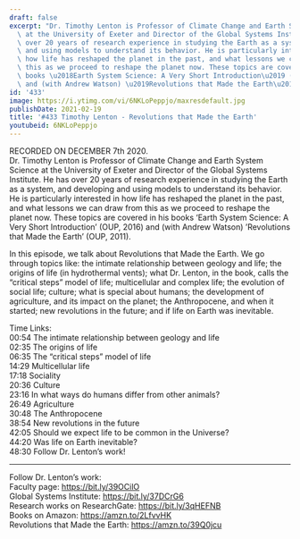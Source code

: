 ```yaml
---
draft: false
excerpt: "Dr. Timothy Lenton is Professor of Climate Change and Earth System Science\
  \ at the University of Exeter and Director of the Global Systems Institute. He has\
  \ over 20 years of research experience in studying the Earth as a system, and developing\
  \ and using models to understand its behavior. He is particularly interested in\
  \ how life has reshaped the planet in the past, and what lessons we can draw from\
  \ this as we proceed to reshape the planet now. These topics are covered in his\
  \ books \u2018Earth System Science: A Very Short Introduction\u2019 (OUP, 2016)\
  \ and (with Andrew Watson) \u2019Revolutions that Made the Earth\u2019 (OUP, 2011)."
id: '433'
image: https://i.ytimg.com/vi/6NKLoPeppjo/maxresdefault.jpg
publishDate: 2021-02-19
title: '#433 Timothy Lenton - Revolutions that Made the Earth'
youtubeid: 6NKLoPeppjo
---
```

RECORDED ON DECEMBER 7th 2020.  
Dr. Timothy Lenton is Professor of Climate Change and Earth System Science at the University of Exeter and Director of the Global Systems Institute. He has over 20 years of research experience in studying the Earth as a system, and developing and using models to understand its behavior. He is particularly interested in how life has reshaped the planet in the past, and what lessons we can draw from this as we proceed to reshape the planet now. These topics are covered in his books ‘Earth System Science: A Very Short Introduction’ (OUP, 2016) and (with Andrew Watson) ’Revolutions that Made the Earth’ (OUP, 2011).

In this episode, we talk about Revolutions that Made the Earth. We go through topics like: the intimate relationship between geology and life; the origins of life (in hydrothermal vents); what Dr. Lenton, in the book, calls the “critical steps” model of life; multicellular and complex life; the evolution of social life; culture; what is special about humans; the development of agriculture, and its impact on the planet; the Anthropocene, and when it started; new revolutions in the future; and if life on Earth was inevitable.

Time Links:  
00:54  The intimate relationship between geology and life  
02:35  The origins of life  
06:35  The “critical steps” model of life  
14:29  Multicellular life  
17:18  Sociality  
20:36  Culture  
23:16  In what ways do humans differ from other animals?  
26:49  Agriculture  
30:48  The Anthropocene  
38:54  New revolutions in the future  
42:05  Should we expect life to be common in the Universe?  
44:20  Was life on Earth inevitable?  
48:30  Follow Dr. Lenton’s work!

---

Follow Dr. Lenton’s work:  
Faculty page: https://bit.ly/39OCilO  
Global Systems Institute: https://bit.ly/37DCrG6  
Research works on ResearchGate: https://bit.ly/3qHEFNB  
Books on Amazon: https://amzn.to/2LfvvHK  
Revolutions that Made the Earth: https://amzn.to/39Q0jcu
